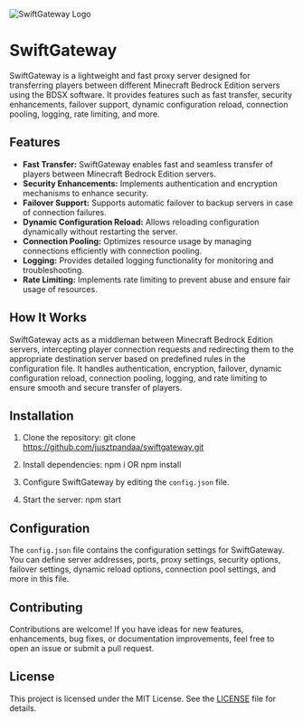 ![SwiftGateway Logo](https://www.logo.wine/a/logo/Gateway%2C_Inc./Gateway%2C_Inc.-Logo.wine.svg)

# SwiftGateway

SwiftGateway is a lightweight and fast proxy server designed for transferring players between different Minecraft Bedrock Edition servers using the BDSX software. It provides features such as fast transfer, security enhancements, failover support, dynamic configuration reload, connection pooling, logging, rate limiting, and more.

## Features

- **Fast Transfer:** SwiftGateway enables fast and seamless transfer of players between Minecraft Bedrock Edition servers.
- **Security Enhancements:** Implements authentication and encryption mechanisms to enhance security.
- **Failover Support:** Supports automatic failover to backup servers in case of connection failures.
- **Dynamic Configuration Reload:** Allows reloading configuration dynamically without restarting the server.
- **Connection Pooling:** Optimizes resource usage by managing connections efficiently with connection pooling.
- **Logging:** Provides detailed logging functionality for monitoring and troubleshooting.
- **Rate Limiting:** Implements rate limiting to prevent abuse and ensure fair usage of resources.

## How It Works

SwiftGateway acts as a middleman between Minecraft Bedrock Edition servers, intercepting player connection requests and redirecting them to the appropriate destination server based on predefined rules in the configuration file. It handles authentication, encryption, failover, dynamic configuration reload, connection pooling, logging, and rate limiting to ensure smooth and secure transfer of players.

## Installation

1. Clone the repository:
git clone https://github.com/jusztpandaa/swiftgateway.git

2. Install dependencies:
npm i OR npm install

3. Configure SwiftGateway by editing the `config.json` file.

4. Start the server:
npm start


## Configuration

The `config.json` file contains the configuration settings for SwiftGateway. You can define server addresses, ports, proxy settings, security options, failover settings, dynamic reload options, connection pool settings, and more in this file.

## Contributing

Contributions are welcome! If you have ideas for new features, enhancements, bug fixes, or documentation improvements, feel free to open an issue or submit a pull request.

## License

This project is licensed under the MIT License. See the [LICENSE](LICENSE) file for details.






